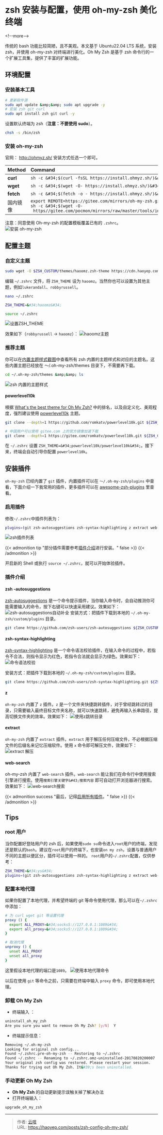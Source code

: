 # zsh 安装与配置，使用 oh-my-zsh 美化终端



&lt;!--more--&gt;

传统的 bash 功能比较简陋，且不美观。本文基于 Ubuntu22.04 LTS 系统，安装 zsh，并使用 oh-my-zsh 对终端进行美化。Oh My Zsh 是基于 zsh 命令行的一个扩展工具集，提供了丰富的扩展功能。
## 环境配置
### 安装基本工具
```bash
# 更新软件源
sudo apt update &amp;&amp; sudo apt upgrade -y
# 安装 zsh git curl
sudo apt install zsh git curl -y
```

设置默认终端为 zsh（**注意：不要使用 sudo**）。
```bash
chsh -s /bin/zsh
```
### 安装 oh-my-zsh
官网： http://ohmyz.sh/
安装方式任选一个即可。

| Method | Command |
| :--- | :--- |
| **curl** | `sh -c &#34;$(curl -fsSL https://install.ohmyz.sh/)&#34;` |
| **wget** | `sh -c &#34;$(wget -O- https://install.ohmyz.sh/)&#34;` |
| **fetch** | `sh -c &#34;$(fetch -o - https://install.ohmyz.sh/)&#34;` |
| 国内镜像 | `export REMOTE=https://gitee.com/mirrors/oh-my-zsh.git &amp;&amp; sh -c &#34;$(wget -O- https//gitee.com/pocmon/mirrors/raw/master/tools/install.sh)&#34;` |

注意：同意使用 Oh-my-zsh 的配置模板覆盖已有的 `.zshrc`。
![安装 oh-my-zsh](https://cdn.haoyep.com/gh/leegical/Blog_img/cdnimg/202401012224221.png)

## 配置主题
### 自定义主题
```bash
sudo wget -O $ZSH_CUSTOM/themes/haoomz.zsh-theme https://cdn.haoyep.com/gh/leegical/Blog_img/zsh/haoomz.zsh-theme
```

编辑 `~/.zshrc` 文件，将 `ZSH_THEME` 设为 `haoomz`。当然你也可以设置为其他主题，例如`lukerandall`、`robbyrussell`。
```bash
nano ~/.zshrc

ZSH_THEME=&#34;haoomz&#34;

source ~/.zshrc
```
![设置ZSH_THEME](https://cdn.haoyep.com/gh/leegical/Blog_img/cdnimg/202401012235958.png)

效果如下（`robbyrussell` → `haoomz`）：
![haoomz主题](https://cdn.haoyep.com/gh/leegical/Blog_img/cdnimg/202401012238625.png)

### 推荐主题
你可以在[内置主题样式截图](https://github.com/ohmyzsh/ohmyzsh/wiki/Themes)中查看所有 zsh 内置的主题样式和对应的主题名。这些内置主题已经放在 ～/.oh-my-zsh/themes 目录下，不需要再下载。
```bash
cd ~/.oh-my-zsh/themes &amp;&amp; ls
```
![zsh 内置的主题样式](https://cdn.haoyep.com/gh/leegical/Blog_img/cdnimg/202401012242407.png)

#### powerlevel10k
根据 [What&#39;s the best theme for Oh My Zsh?](https://www.slant.co/topics/7553/~theme-for-oh-my-zsh) 中的排名，以及自定义化、美观程度，强烈建议使用 [powerlevel10k](https://github.com/romkatv/powerlevel10k) 主题。

```bash
git clone --depth=1 https://github.com/romkatv/powerlevel10k.git ${ZSH_CUSTOM:-$HOME/.oh-my-zsh/custom}/themes/powerlevel10k

# 中国用户可以使用 gitee.com 上的官方镜像加速下载
git clone --depth=1 https://gitee.com/romkatv/powerlevel10k.git ${ZSH_CUSTOM:-$HOME/.oh-my-zsh/custom}/themes/powerlevel10k
```
在 `~/.zshrc` 设置 `ZSH_THEME=&#34;powerlevel10k/powerlevel10k&#34;`。接下来，终端会自动引导你配置 `powerlevel10k`。

## 安装插件
`oh-my-zsh` 已经内置了 `git` 插件，内置插件可以在 `～/.oh-my-zsh/plugins` 中查看，下面介绍一下我常用的插件，更多插件可以在 [awesome-zsh-plugins](https://github.com/unixorn/awesome-zsh-plugins) 里查看。
### 启用插件
修改`~/.zshrc`中插件列表为：
```bash
plugins=(git zsh-autosuggestions zsh-syntax-highlighting z extract web-search)
```
![zsh插件列表](https://cdn.haoyep.com/gh/leegical/Blog_img/cdnimg/202401012304774.png)

{{&lt; admonition tip &#34;部分插件需要参考[插件介绍](#插件介绍)进行安装。&#34; false &gt;}}
{{&lt; /admonition &gt;}} 

开启新的 Shell 或执行 `source ~/.zshrc`，就可以开始体验插件。
### 插件介绍
#### zsh -autosuggestions
[zsh-autosuggestions](https://github.com/zsh-users/zsh-autosuggestions) 是一个命令提示插件，当你输入命令时，会自动推测你可能需要输入的命令，按下右键可以快速采用建议。效果如下：
![zsh-autosuggestions自动补全](https://cdn.haoyep.com/gh/leegical/Blog_img/cdnimg/202401012250028.png)
安装方式：把插件下载到本地的 `~/.oh-my-zsh/custom/plugins` 目录。
```bash
git clone https://github.com/zsh-users/zsh-autosuggestions ${ZSH_CUSTOM:-~/.oh-my-zsh/custom}/plugins/zsh-autosuggestions
```
#### zsh-syntax-highlighting
[zsh-syntax-highlighting](https://github.com/zsh-users/zsh-syntax-highlighting) 是一个命令语法校验插件，在输入命令的过程中，若指令不合法，则指令显示为红色，若指令合法就会显示为绿色。效果如下：
![命令语法校验](https://cdn.haoyep.com/gh/leegical/Blog_img/cdnimg/202401012252786.png)

安装方式：把插件下载到本地的 `~/.oh-my-zsh/custom/plugins` 目录。
```bash
git clone https://github.com/zsh-users/zsh-syntax-highlighting.git ${ZSH_CUSTOM:-~/.oh-my-zsh/custom}/plugins/zsh-syntax-highlighting 
```
#### z
`oh-my-zsh` 内置了 `z` 插件。`z` 是一个文件夹快捷跳转插件，对于曾经跳转过的目录，只需要输入最终目标文件夹名称，就可以快速跳转，避免再输入长串路径，提高切换文件夹的效率。效果如下：
![使用z跳转目录](https://cdn.haoyep.com/gh/leegical/Blog_img/cdnimg/202401012254065.png)
#### extract
`oh-my-zsh` 内置了 `extract` 插件。`extract` 用于解压任何压缩文件，不必根据压缩文件的后缀名来记忆压缩软件。使用 `x` 命令即可解压文件，效果如下：
![extract 解压](https://cdn.haoyep.com/gh/leegical/Blog_img/cdnimg/202401012259966.png)

#### web-search
oh-my-zsh 内置了 `web-search` 插件。`web-search` 能让我们在命令行中使用搜索引擎进行搜索。使用`搜索引擎关键字&#43;搜索内容` 即可自动打开浏览器进行搜索。效果如下：
![web-search搜索](https://cdn.haoyep.com/gh/leegical/Blog_img/cdnimg/202401012302476.png)

{{&lt; admonition success &#34;最后，记得[启用所有插件](#启用插件)。&#34; false &gt;}}
{{&lt; /admonition &gt;}} 

## Tips
### root 用户
当你配置好登陆用户的 zsh 后，如果使用`sudo su`命令进入`root`用户的终端，发现还是默认的`bash`。建议在`root`用户的终端下，也安装`on my zsh`，设置与普通用户不同的主题以便区分，插件可以使用一样的。
`root`用户的`~/.zshrc`配置，仅供参考：
```bash
ZSH_THEME=&#34;ys&#34;
plugins=(git zsh-autosuggestions zsh-syntax-highlighting z extract web-search)
```
### 配置本地代理
如果你配置了本地代理，并希望终端的 git 等命令使用代理，那么可以在`~/.zshrc`中添加：
```bash
# 为 curl wget git 等设置代理
proxy () {
  export ALL_PROXY=&#34;socks5://127.0.0.1:1089&#34;
  export all_proxy=&#34;socks5://127.0.0.1:1089&#34;
}

# 取消代理
unproxy () {
  unset ALL_PROXY
  unset all_proxy
}
```

这里假设本地代理的端口是`1089`。
![使用本地代理命令](https://cdn.haoyep.com/gh/leegical/Blog_img/cdnimg/202401012307093.png)

以后在使用 `git` 等命令之前，只需要在终端中输入 `proxy` 命令，即可使用本地代理。

### 卸载 Oh My Zsh
- 终端输入 ：
```bash
uninstall_oh_my_zsh
Are you sure you want to remove Oh My Zsh? [y/N]  Y
```

- 终端提示信息：
```bash
Removing ~/.oh-my-zsh
Looking for original zsh config...
Found ~/.zshrc.pre-oh-my-zsh -- Restoring to ~/.zshrc
Found ~/.zshrc -- Renaming to ~/.zshrc.omz-uninstalled-20170820200007
Your original zsh config was restored. Please restart your session.
Thanks for trying out Oh My Zsh. It&#39;s been uninstalled.
```

### 手动更新 Oh My Zsh
- **Oh My Zsh** 的自动更新提示误触关掉了解决办法
- 打开终端输入：
```bash
upgrade_oh_my_zsh
```

---

> 作者: [云吱](https://haoyep.com/)  
> URL: https://haoyep.com/posts/zsh-config-oh-my-zsh/  

